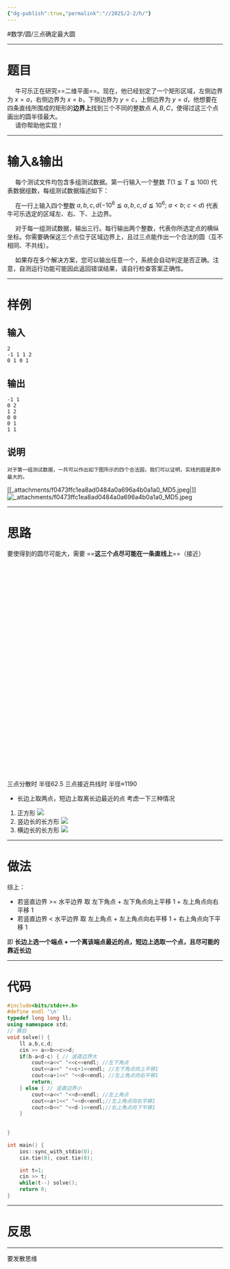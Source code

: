 ```yaml
---
{"dg-publish":true,"permalink":"//2025/2-2/h/"}
---
```



#数学/圆/三点确定最大圆
 
---
# 题目
$\hspace{15pt}$牛可乐正在研究==二维平面==。现在，他已经划定了一个矩形区域，左侧边界为 $x=a$，右侧边界为 $x=b$，下侧边界为 $y=c$，上侧边界为 $y=d$，他想要在四条直线所围成的矩形的**边界上**找到三个不同的整数点 $A,B,C$，使得过这三个点画出的圆半径最大。  
$\hspace{15pt}$请你帮助他实现！  

---
# 输入&输出
$\hspace{15pt}$每个测试文件均包含多组测试数据。第一行输入一个整数 $T\left(1\leqq T\leqq 100\right)$ 代表数据组数，每组测试数据描述如下：  
  
$\hspace{15pt}$在一行上输入四个整数 $a,b,c,d \left( -10^6 \leqq a,b,c,d \leqq 10^6;\ a < b;\ c < d \right)$ 代表牛可乐选定的区域左、右、下、上边界。

$\hspace{15pt}$对于每一组测试数据，输出三行。每行输出两个整数，代表你所选定点的横纵坐标。你需要确保这三个点位于区域边界上，且过三点能作出一个合法的圆（互不相同、不共线）。  
  
$\hspace{15pt}$如果存在多个解决方案，您可以输出任意一个，系统会自动判定是否正确。注意，自测运行功能可能因此返回错误结果，请自行检查答案正确性。

---
# 样例

## 输入
```
2
-1 1 1 2
0 1 0 1
```
## 输出
```
-1 1
0 2
1 2
0 0
0 1
1 1
```
## 说明
	对于第一组测试数据，一共可以作出如下图所示的四个合法圆，我们可以证明，实线的圆是其中最大的。

[[_attachments/f0473ffc1ea8ad0484a0a696a4b0a1a0_MD5.jpeg|]]
![_attachments/f0473ffc1ea8ad0484a0a696a4b0a1a0_MD5.jpeg](/img/user/_attachments/f0473ffc1ea8ad0484a0a696a4b0a1a0_MD5.jpeg)

---
# 思路

要使得到的圆尽可能大，需要 ==**这三个点尽可能在一条直线上**==（接近）
<svg viewBox="0 0 200 200" xmlns="http://www.w3.org/2000/svg">
  <!-- 分散的三个点形成小圆 -->
  <circle cx="50" cy="150" r="3" fill="red"/>
  <circle cx="150" cy="150" r="3" fill="red"/>
  <circle cx="100" cy="50" r="3" fill="red"/>
  <circle cx="100" cy="112.5" r="62.5" stroke="blue" fill="none"/>
  <polyline points="50,150 150,150 100,50" fill="none" stroke="#999" stroke-dasharray="4"/>
  
  <!-- 接近共线的三个点形成大圆 -->
  <circle cx="50" cy="30" r="3" fill="green"/>
  <circle cx="150" cy="30" r="3" fill="green"/>
  <circle cx="100" cy="33" r="3" fill="green"/>
  <circle cx="100" cy="-1160" r="1190" stroke="orange" fill="none" stroke-width="0.5"/>
  <polyline points="50,30 150,30 100,33" fill="none" stroke="#999" stroke-dasharray="4"/>

  <!-- 标注说明 -->
  <text x="10" y="20" font-size="12">三点分散时</text>
  <text x="100" y="130" font-size="10" fill="blue">半径62.5</text>
  <text x="10" y="40" font-size="12">三点接近共线时</text>
  <text x="100" y="-1100" font-size="10" fill="orange" transform="scale(1,-1)">半径≈1190</text>
</svg>
- 长边上取两点，短边上取离长边最近的点
考虑一下三种情况
1. 正方形
![](https://img0.parksi.top/ShareX/2025/01/%25iS3IcRnELi.webp)
2. 竖边长的长方形
![](https://img0.parksi.top/ShareX/2025/01/%25QLAwGL888p.webp)
3. 横边长的长方形
![](https://img0.parksi.top/ShareX/2025/01/%25w8YZBXHTwV.webp)

---
# 做法
综上：
- 若竖直边界 >= 水平边界 取 左下角点 + 左下角点向上平移 1 + 左上角点向右平移 1
- 若竖直边界 < 水平边界 取 左上角点 + 左上角点向右平移 1 + 右上角点向下平移 1

即 **长边上选一个端点 + 一个离该端点最近的点，短边上选取一个点，且尽可能的靠近长边**

---

# 代码

```cpp
#include<bits/stdc++.h>
#define endl '\n'
typedef long long ll;
using namespace std;
// 赛后
void solve() {
	ll a,b,c,d;
	cin >> a>>b>>c>>d;
	if(b-a<d-c) { // 竖直边界大
		cout<<a<<" "<<c<<endl; //左下角点
		cout<<a<<" "<<c+1<<endl; //左下角点向上平移1
		cout<<a+1<<" "<<d<<endl; //左上角点向右平移1
		return;
	} else { // 竖直边界小
		cout<<a<<" "<<d<<endl; //左上角点
		cout<<a+1<<" "<<d<<endl;//左上角点向右平移1
		cout<<b<<" "<<d-1<<endl;//右上角点向下平移1
	}
	
	
}

int main() {
	ios::sync_with_stdio(0);
	cin.tie(0), cout.tie(0);

	int t=1;
	cin >> t;
	while(t--) solve();
	return 0;
}
```
---
# 反思

---
要发散思维